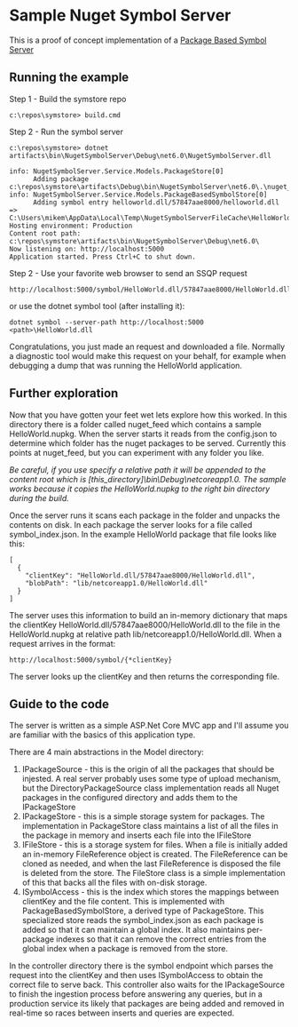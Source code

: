 # Sample Nuget Symbol Server #

This is a proof of concept implementation of a [Package Based Symbol Server](../../docs/specs/Package_Based_Symbol_Server.md)

## Running the example ##

Step 1 - Build the symstore repo
    
    c:\repos\symstore> build.cmd

Step 2 - Run the symbol server

    c:\repos\symstore> dotnet artifacts\bin\NugetSymbolServer\Debug\net6.0\NugetSymbolServer.dll

    info: NugetSymbolServer.Service.Models.PackageStore[0]
          Adding package c:\repos\symstore\artifacts\Debug\bin\NugetSymbolServer\net6.0\.\nuget_feed\HelloWorld.1.0.0.nupkg
    info: NugetSymbolServer.Service.Models.PackageBasedSymbolStore[0]
          Adding symbol entry helloworld.dll/57847aae8000/helloworld.dll => C:\Users\mikem\AppData\Local\Temp\NugetSymbolServerFileCache\HelloWorld.1.0.0\1\lib\netcoreapp1.0\HelloWorld.dll
    Hosting environment: Production
    Content root path: c:\repos\symstore\artifacts\bin\NugetSymbolServer\Debug\net6.0\
    Now listening on: http://localhost:5000
    Application started. Press Ctrl+C to shut down.

Step 2 - Use your favorite web browser to send an SSQP request

    http://localhost:5000/symbol/HelloWorld.dll/57847aae8000/HelloWorld.dll

or use the dotnet symbol tool (after installing it):

    dotnet symbol --server-path http://localhost:5000 <path>\HelloWorld.dll

Congratulations, you just made an request and downloaded a file. Normally a diagnostic tool would make this request on your behalf, for example when debugging a dump that was running the HelloWorld application.

## Further exploration ##

Now that you have gotten your feet wet lets explore how this worked. In this directory there is a folder called nuget\_feed which contains a sample HelloWorld.nupkg. When the server starts it reads from the config.json to determine which folder has the nuget packages to be served. Currently this points at nuget\_feed, but you can experiment with any folder you like.

*Be careful, if you use specify a relative path it will be appended to the content root
which is [this_directory]\bin\Debug\netcoreapp1.0\. The sample works because it copies
the HelloWorld.nupkg to the right bin directory during the build.*

Once the server runs it scans each package in the folder and unpacks the contents on disk. In each
package the server looks for a file called symbol_index.json. In the example HelloWorld package that file looks like this:

	[
      {
        "clientKey": "HelloWorld.dll/57847aae8000/HelloWorld.dll",
        "blobPath": "lib/netcoreapp1.0/HelloWorld.dll"
      }
    ]

The server uses this information to build an in-memory dictionary that maps the clientKey HelloWorld.dll/57847aae8000/HelloWorld.dll to the file in the HelloWorld.nupkg at relative path lib/netcoreapp1.0/HelloWorld.dll. When a request arrives in the format:

    http://localhost:5000/symbol/{*clientKey}

The server looks up the clientKey and then returns the corresponding file.


## Guide to the code ##

The server is written as a simple ASP.Net Core MVC app and I'll assume you are familiar with the basics of this application type. 

There are 4 main abstractions in the Model directory:

1. IPackageSource - this is the origin of all the packages that should be injested. A real server probably uses some type of upload mechanism, but the DirectoryPackageSource class implementation reads all Nuget packages in the configured directory and adds them to the IPackageStore
2. IPackageStore - this is a simple storage system for packages. The implementation in PackageStore class maintains a list of all the files in the package in memory and inserts each file into the IFileStore
3. IFileStore - this is a storage system for files. When a file is initially added an in-memory FileReference object is created. The FileReference can be cloned as needed, and when the last FileReference is disposed the file is deleted from the store. The FileStore class is a simple implementation of this that backs all the files with on-disk storage.
4. ISymbolAccess - this is the index which stores the mappings between clientKey and the file content. This is implemented with PackageBasedSymbolStore, a derived type of PackageStore. This specialized store reads the symbol_index.json as each package is added so that it can maintain a global index. It also maintains per-package indexes so that it can remove the correct entries from the global index when a package is removed from the store.

In the controller directory there is the symbol endpoint which parses the request into the clientKey and then uses ISymbolAccess to obtain the correct file to serve back. This controller also waits for the IPackageSource to finish the ingestion process before answering any queries, but in a production service its likely that packages are being added and removed in real-time so races between inserts and queries are expected.
